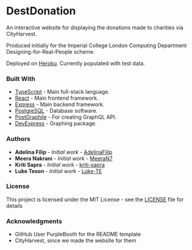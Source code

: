 # DestDonation

An interactive website for displaying the donations made to charities via CityHarvest. 

Produced initially for the Imperial College London Computing Department Designing-for-Real-People scheme.

Deployed on [Heroku](https://destdonation.herokuapp.com/). Currently populated with test data. 

### Built With

* [TypeScript](https://www.typescriptlang.org/) - Main full-stack language. 
* [React](https://reactjs.org/) - Main frontend framework.
* [Express](https://expressjs.com/) - Main backend framework.
* [PostgreSQL](https://www.postgresql.org/) - Database software.
* [PostGraphile](https://www.graphile.org/postgraphile/) - For creating GraphQL API.
* [DevExpress](https://www.devexpress.com/) - Graphing package.


### Authors

* **Adelina Filip** - *Initial work* - [AdelinaFilip](https://github.com/AdelinaFilip)
* **Meera Nakrani** - *Initial work* - [MeeraN7](https://github.com/MeeraN7)
* **Kriti Sapra** - *Initial work* - [kriti-sapra](https://github.com/kriti-sapra)
* **Luke Texon** - *Initial work* - [Luke-TE](https://github.com/Luke-TE)

### License

This project is licensed under the MIT License - see the [LICENSE](LICENSE) file for details

### Acknowledgments

* GitHub User PurpleBooth for the README template
* CityHarvest, since we made the website for them
